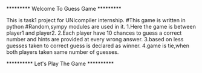 ********* Welcome To Guess Game *********

This is task1 project for UNIcompiler internship.
#This game is written in python
#Random,sympy modules are used in it.
1.Here the game is between player1 and player2.
2.Each player have 10 chances to guess a correct number and hints are provided at every wrong answer.
3.based on less guesses taken to correct guess is declared as winner.
4.game is tie,when both players taken same number of guesses.

********** Let's Play The Game **********
